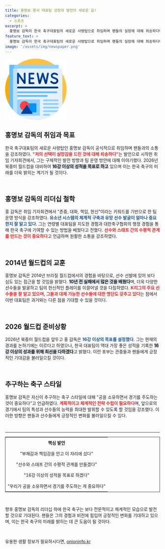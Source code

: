 ```yaml
---
title: 홍명보 용서 대표팀 성장과 발전의 새로운 길!
categories:
  - 스포츠
excerpt: >
  홍명보 감독이 한국 축구대표팀의 새로운 사령탑으로 취임하며 팬들의 실망에 대해 죄송하다며 각오를 다졌다. 2026년 월드컵 16강 이상을 목표로 K리그와 동반 성장할 방안을 밝힌 그는 책임감 있는 리더십을 예고하고 있다.
feature_text: >
  홍명보 감독이 한국 축구대표팀의 새로운 사령탑으로 취임하며 팬들의 실망에 대해 죄송하다며 각오를 다졌다. 2026년 월드컵 16강 이상을 목표로 K리그와 동반 성장할 방안을 밝힌 그는 책임감 있는 리더십을 예고하고 있다.
image: '/assets/img/newspaper.png'
---
```


<p><img src="/assets/img/newspaper.png" alt="kimp 속보" /></p>

<h2 data-ke-size="size26">홍명보 감독의 취임과 목표</h2>

<p data-ke-size="size16">한국 축구대표팀의 새로운 사령탑인 홍명보 감독이 공식적으로 취임하며 팬들과의 소통을 강조하였다. <b><span style="color: #ee2323;">"저의 선택이 실망감을 드린 것에 대해 죄송하다"</span></b>는 발언으로 시작한 취임 기자회견에서, 그는 구체적인 발전 방향과 팀 운영 방안에 대해 이야기했다. 2026년 북중미 월드컵을 대비하여 <b><span style="background-color: #21538527;">16강 이상의 성적을 목표로 하고</span></b> 있으며 이는 한국 축구의 미래를 더욱 밝히는 계기가 될 것이다.</p>

<p data-ke-size="size16">&nbsp;</p>

<h2 data-ke-size="size26">홍명보 감독의 리더십 철학</h2>

<p data-ke-size="size16">홍 감독은 취임 기자회견에서 "존중, 대화, 책임, 헌신"이라는 키워드를 기반으로 한 팀 운영 방식을 강조하였다. <b><span style="color: #1a5490;">유소년 시스템의 체계적 구축과 유망 선수 발굴이 얼마나 중요한지 잘 알고 있다</span></b>. 그는  연령별 대표팀을 지도한 경험과 대한축구협회의 행정 경험을 통해 한국 축구에 기여할 수 있는 방법을 배웠다고 전했다. <b><span style="color: #ee2323;">선수와 스태프 간의 수평적 관계를 만드는 것이 중요하다</span></b>고 언급하며 원활한 소통을 강조하였다.</p>

<p data-ke-size="size16">&nbsp;</p>

<h2 data-ke-size="size26">2014년 월드컵의 교훈</h2>

<p data-ke-size="size16">홍명보 감독은 2014년 브라질 월드컵에서의 경험을 바탕으로, 선수 선발에 있어 보다 심도 있는 접근을 할 것임을 밝혔다. <b><span style="background-color: #21538527;">10년 전 실패에서 많은 것을 배웠다</span></b>며, 더욱 다양한 선수들을 발굴하고 팀의 헌신적인 플레이를 이끌어낼 것을 다짐하였다. <b><span style="color: #ee2323;">K리그의 주요 선수들을 잘 알고 있으며, 그들과 대체 가능한 선수들에 대한 명단도 갖추고 있다</span></b>는 점에서 이번 대표팀은 과거와는 다른 점을 기대할 수 있을 것이다.</p>

<p data-ke-size="size16">&nbsp;</p>

<h2 data-ke-size="size26">2026 월드컵 준비상황</h2>

<p data-ke-size="size16">2026년 북중미 월드컵을 앞두고 홍 감독은 <b><span style="color: #1a5490;">16강 이상의 목표를 설정했다</span></b>. 그는 현재의 경과를 논하기에는 이르다고 하였으나, 한국 대표팀이 역대 가장 좋은 성적을 기록한 <b><span style="background-color: #21538527;">16강 이상의 성과를 위해 최선을 다하겠다</span></b>고 밝혔다. 이런 포부는 관중들과 팬들에게 긍정적인 기대감을 불러일으킬 것이다.</p>

<p data-ke-size="size16">&nbsp;</p>

<h2 data-ke-size="size26">추구하는 축구 스타일</h2>

<p data-ke-size="size16">홍명보 감독은 자신이 추구하는 축구 스타일에 대해 "공을 소유하면서 경기를 주도하는 것이 중요하다"고 언급하였다. <b><span style="color: #ee2323;">계획적이고 체계적인 전략 수립이 필요하다</span></b>며, 앞으로의 경기에서 팀의 특성과 선수들의 능력을 최대한 발휘할 수 있도록 할 것임을 강조했다. 이러한 방향은 팬들과 선수들에게 긍정적인 변화를 불러일으킬 수 있다.</p>

<p data-ke-size="size16">&nbsp;</p>

<hr>

<table style="width: 100%; border-collapse: collapse; border: 1px solid #333;">
    <tr>
        <td style="text-align: center; height: 30px;"><b>핵심 발언</b></td>
    </tr>
    <tr>
        <td style="text-align: center; height: 30px;">"부채감과 책임감을 안고 이 자리에 섰다"</td>
    </tr>
    <tr>
        <td style="text-align: center; height: 30px;">"선수와 스태프 간의 수평적 관계를 만들겠다"</td>
    </tr>
    <tr>
        <td style="text-align: center; height: 30px;">"16강 이상의 성적을 목표로 하겠다"</td>
    </tr>
    <tr>
        <td style="text-align: center; height: 30px;">"우리가 공을 소유하면서 경기를 주도하는 게 중요하다"</td>
    </tr>
</table>

<p data-ke-size="size16">&nbsp;</p>

<p data-ke-size="size16">향후 홍명보 감독의 리더십 하에 한국 축구는 보다 전문적이고 체계적인 모습으로 발전할 것으로 기대된다. 팬들은 그의 경험과 비전에 힘입어 긍정적인 변화를 기대하고 있으며, 이는 한국 축구의 미래를 밝히는 데 큰 도움이 될 것이다.</p>

<p data-ke-size="size16">&nbsp;</p>
유용한 생활 정보가 필요하시다면, <a href="https://onioninfo.kr" rel="dofollow">onioninfo.kr</a>


